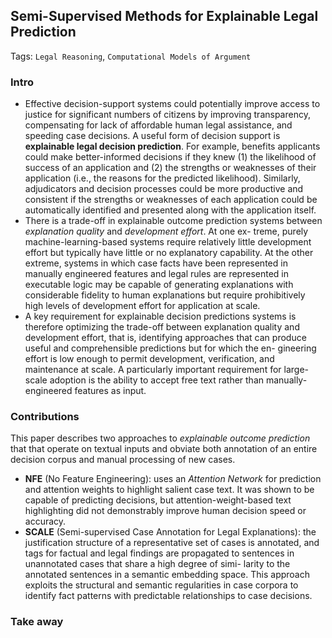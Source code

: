 ## Semi-Supervised Methods for Explainable Legal Prediction

Tags: `Legal Reasoning`, `Computational Models of Argument`

### Intro
 - Effective decision-support systems could potentially improve access to justice for significant numbers of citizens by improving transparency, compensating for lack of affordable human legal assistance, and speeding case decisions. A useful form of decision support is **explainable legal decision prediction**. For example, benefits applicants could make better-informed decisions if they knew (1) the likelihood of success of an application and (2) the strengths or weaknesses of their application (i.e., the reasons for the predicted likelihood). Similarly, adjudicators and decision processes could be more productive and consistent if the strengths or weaknesses of each application could be automatically identified and presented along with the application itself.
 - There is a trade-off in explainable outcome prediction systems between *explanation quality* and *development effort*. At one ex- treme, purely machine-learning-based systems require relatively little development effort but typically have little or no explanatory capability. At the other extreme, systems in which case facts have been represented in manually engineered features and legal rules are represented in executable logic may be capable of generating explanations with considerable fidelity to human explanations but require prohibitively high levels of development effort for application at scale.
 - A key requirement for explainable decision predictions systems is therefore optimizing the trade-off between explanation quality and development effort, that is, identifying approaches that can produce useful and comprehensible predictions but for which the en- gineering effort is low enough to permit development, verification, and maintenance at scale. A particularly important requirement for large-scale adoption is the ability to accept free text rather than manually-engineered features as input.


### Contributions
This paper describes two approaches to *explainable outcome prediction* that that operate on textual inputs and obviate both annotation of an entire decision corpus and manual processing of new cases.
   - **NFE** (No Feature Engineering): uses an *Attention Network* for prediction and attention weights to highlight salient case text. It was shown to be capable of predicting decisions, but attention-weight-based text highlighting did not demonstrably improve human decision speed or accuracy.
   - **SCALE** (Semi-supervised Case Annotation for Legal Explanations): the justification structure of a representative set of cases is annotated, and tags for factual and legal findings are propagated to sentences in unannotated cases that share a high degree of simi- larity to the annotated sentences in a semantic embedding space. This approach exploits the structural and semantic regularities in case corpora to identify fact patterns with predictable relationships to case decisions.


### Take away

